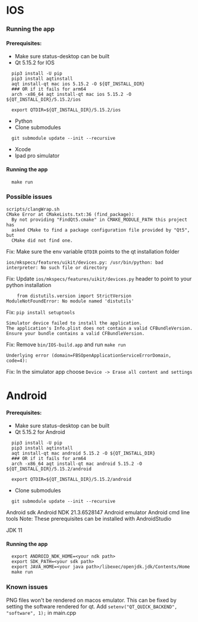 # IOS

### Running the app

#### Prerequisites:
- Make sure status-desktop can be built
- Qt 5.15.2 for IOS
```
  pip3 install -U pip
  pip3 install aqtinstall
  aqt install-qt mac ios 5.15.2 -O ${QT_INSTALL_DIR}
  ### OR if it fails for arm64
  arch -x86_64 aqt install-qt mac ios 5.15.2 -O ${QT_INSTALL_DIR}/5.15.2/ios

  export QTDIR=${QT_INSTALL_DIR}/5.15.2/ios
```
- Python
- Clone submodules
```
  git submodule update --init --recursive
```
- Xcode
- Ipad pro simulator


#### Running the app
```
  make run
```

### Possible issues

```
scripts/clangWrap.sh
CMake Error at CMakeLists.txt:36 (find_package):
  By not providing "FindQt5.cmake" in CMAKE_MODULE_PATH this project has
  asked CMake to find a package configuration file provided by "Qt5", but
  CMake did not find one.

```
Fix: Make sure the env variable `QTDIR` points to the qt installation folder


```
ios/mkspecs/features/uikit/devices.py: /usr/bin/python: bad interpreter: No such file or directory
```

Fix: Update `ios/mkspecs/features/uikit/devices.py` header to point to your python installation

```
    from distutils.version import StrictVersion
ModuleNotFoundError: No module named 'distutils'
```

Fix: `pip install setuptools`

```
Simulator device failed to install the application.
The application's Info.plist does not contain a valid CFBundleVersion.
Ensure your bundle contains a valid CFBundleVersion.
```

Fix: Remove `bin/IOS-build.app` and run `make run`

```
Underlying error (domain=FBSOpenApplicationServiceErrorDomain, code=4):
```

Fix: In the simulator app choose `Device -> Erase all content and settings`

# Android

#### Prerequisites:
- Make sure status-desktop can be built
- Qt 5.15.2 for Android
```
  pip3 install -U pip
  pip3 install aqtinstall
  aqt install-qt mac android 5.15.2 -O ${QT_INSTALL_DIR}
  ### OR if it fails for arm64
  arch -x86_64 aqt install-qt mac android 5.15.2 -O ${QT_INSTALL_DIR}/5.15.2/android

  export QTDIR=${QT_INSTALL_DIR}/5.15.2/android
```

- Clone submodules
```
  git submodule update --init --recursive
```



Android sdk
Android NDK 21.3.6528147
Android emulator
Android cmd line tools
Note: These prerequisites can be installed with AndroidStudio

JDK 11

#### Running the app
```
  export ANDROID_NDK_HOME=<your ndk path>
  export SDK_PATH=<your sdk path>
  export JAVA_HOME=<your java path>/libexec/openjdk.jdk/Contents/Home
  make run
```

### Known issues

PNG files won't be rendered on macos emulator. This can be fixed by setting the software rendered for qt.
Add `setenv("QT_QUICK_BACKEND", "software", 1);` in main.cpp




